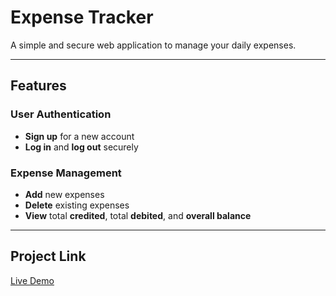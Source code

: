 # Expense Tracker

A simple and secure web application to manage your daily expenses.

---

##  Features

###  User Authentication
- **Sign up** for a new account  
- **Log in** and **log out** securely  

###  Expense Management
- **Add** new expenses  
- **Delete** existing expenses  
- **View** total **credited**, total **debited**, and **overall balance**  

---

##  Project Link
[Live Demo](https://abhirajshilkar.pythonanywhere.com/)


